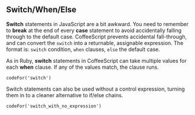 ## Switch/When/Else

**Switch** statements in JavaScript are a bit awkward. You need to remember to **break** at the end of every **case** statement to avoid accidentally falling through to the default case. CoffeeScript prevents accidental fall-through, and can convert the `switch` into a returnable, assignable expression. The format is: `switch` condition, `when` clauses, `else` the default case.

As in Ruby, **switch** statements in CoffeeScript can take multiple values for each **when** clause. If any of the values match, the clause runs.

```
codeFor('switch')
```

Switch statements can also be used without a control expression, turning them in to a cleaner alternative to if/else chains.

```
codeFor('switch_with_no_expression')
```
